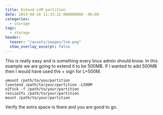 ```yaml
---
title: Extend LVM partition
date: 2014-08-26 11:33:22.000000000 -06:00
categories:
  - storage
tags:
  - storage
header:
  teaser: "/assets/images/lvm.png"
  show_overlay_excerpt: false
---
```

This is really easy and is something every linux admin should know. In this example we are going to extend it to be 500MB. If I wanted to add 500MB then I would have used the + sign for L+500M.
```shell
umount /path/to/you/partition
lvextend /path/to/your/partition -L500M
e2fsck -f /path/to/your/partition
resize2fs /path/to/your/partition
mount /path/to/your/partition

```
Verify the extra space is there and you are good to go.
